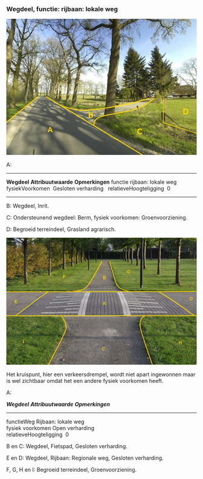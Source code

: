 <div>

### Wegdeel, functie: rijbaan: lokale weg

![](media/image8.jpg)

A:

  ------------------------ ---------------------- -----------------
  **Wegdeel**              **Attribuutwaarde**    **Opmerkingen**
  functie                  rijbaan: lokale weg     
  fysiekVoorkomen           Gesloten verharding    
  relatieveHoogteligging    0                      
  ------------------------ ---------------------- -----------------

B: Wegdeel, Inrit.

C: Ondersteunend wegdeel: Berm, fysiek voorkomen: Groenvoorziening.

D: Begroeid terreindeel, Grasland agrarisch.

![](media/image9.jpg)

Het kruispunt, hier een verkeersdrempel, wordt niet apart ingewonnen
maar is wel zichtbaar omdat het een andere fysiek voorkomen heeft.

A:

  ***Wegdeel***            ***Attribuutwaarde***   ***Opmerkingen***
  ------------------------ ----------------------- -------------------
  functieWeg               Rijbaan: lokale weg     
  fysiek voorkomen         Open verharding         
  relatieveHoogteligging    0                      

B en C: Wegdeel, Fietspad, Gesloten verharding.

E en D: Wegdeel, Rijbaan: Regionale weg, Gesloten verharding.

F, G, H en I: Begroeid terreindeel, Groenvoorziening.

</div>
